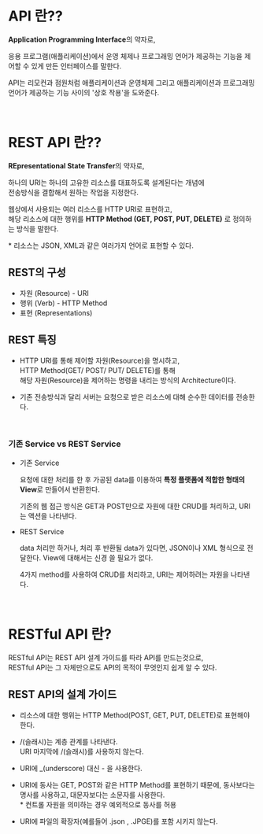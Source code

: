 # API 란??

**Application Programming Interface**의 약자로,

응용 프로그램(애플리케이션)에서 운영 체제나 프로그래밍 언어가 제공하는 기능을 제어할 수 있게 만든 인터페이스를 말한다.

API는 리모컨과 점원처럼 애플리케이션과 운영체제 그리고 애플리케이션과 프로그래밍 언어가 제공하는 기능 사이의 '상호 작용'을 도와준다.

<br/>

# REST API 란??

**REpresentational State Transfer**의 약자로,

하나의 URI는 하나의 고유한 리소스를 대표하도록 설계된다는 개념에  
전송방식을 결합해서 원하는 작업을 지정한다.

웹상에서 사용되는 여러 리소스를 HTTP URI로 표현하고,  
해당 리소스에 대한 행위를 **HTTP Method (GET, POST, PUT, DELETE)** 로 정의하는 방식을 말한다.

\* 리소스는 JSON, XML과 같은 여러가지 언어로 표현할 수 있다.

## REST의 구성

- 자원 (Resource) - URI
- 행위 (Verb) - HTTP Method
- 표현 (Representations)

## REST 특징

- HTTP URI를 통해 제어할 자원(Resource)을 명시하고,  
  HTTP Method(GET/ POST/ PUT/ DELETE)를 통해  
   해당 자원(Resource)을 제어하는 명령을 내리는 방식의 Architecture이다.

- 기존 전송방식과 달리 서버는 요청으로 받은 리소스에 대해 순수한 데이터를 전송한다.

<br/>

### 기존 Service vs REST Service

- 기존 Service

  요청에 대한 처리를 한 후 가공된 data를 이용하여 **특정 플랫폼에 적합한 형태의 View**로 만들어서 반환한다.

  기존의 웹 접근 방식은 GET과 POST만으로 자원에 대한 CRUD를 처리하고, URI는 액션을 나타낸다.

- REST Service

  data 처리만 하거나, 처리 후 반환될 data가 있다면, JSON이나 XML 형식으로 전달한다. View에 대해서는 신경 쓸 필요가 없다.

  4가지 method를 사용하여 CRUD를 처리하고, URI는 제어하려는 자원을 나타낸다.

<br/>

# RESTful API 란?

RESTful API는 REST API 설계 가이드를 따라 API를 만드는것으로,  
RESTful API는 그 자체만으로도 API의 목적이 무엇인지 쉽게 알 수 있다.

## REST API의 설계 가이드

- 리소스에 대한 행위는 HTTP Method(POST, GET, PUT, DELETE)로 표현해야 한다.

- /(슬래시)는 계층 관계를 나타낸다.  
   URI 마지막에 /(슬래시)를 사용하지 않는다.

- URI에 \_(underscore) 대신 - 을 사용한다.

- URI에 동사는 GET, POST와 같은 HTTP Method를 표현하기 때문에, 동사보다는 명사를 사용하고, 대문자보다는 소문자를 사용한다.  
  \* 컨트롤 자원을 의미하는 경우 예외적으로 동사를 허용

- URI에 파일의 확장자(예를들어 .json , .JPGE)를 포함 시키지 않는다.
